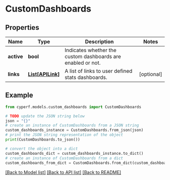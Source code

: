 # CustomDashboards


## Properties

Name | Type | Description | Notes
------------ | ------------- | ------------- | -------------
**active** | **bool** | Indicates whether the custom dashboards are enabled or not. | 
**links** | [**List[APILink]**](APILink.md) | A list of links to user defined stats dashboards. | [optional] 

## Example

```python
from cyperf.models.custom_dashboards import CustomDashboards

# TODO update the JSON string below
json = "{}"
# create an instance of CustomDashboards from a JSON string
custom_dashboards_instance = CustomDashboards.from_json(json)
# print the JSON string representation of the object
print(CustomDashboards.to_json())

# convert the object into a dict
custom_dashboards_dict = custom_dashboards_instance.to_dict()
# create an instance of CustomDashboards from a dict
custom_dashboards_from_dict = CustomDashboards.from_dict(custom_dashboards_dict)
```
[[Back to Model list]](../README.md#documentation-for-models) [[Back to API list]](../README.md#documentation-for-api-endpoints) [[Back to README]](../README.md)


